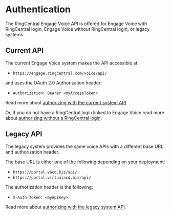 # Authentication

The RingCentral Engage Voice API is offered for Engage Voice with RingCentral login, Engage Voice without RingCentral login, or legacy systems.

## Current API

The current Engage Voice system makes the API accessible at:

* `https://engage.ringcentral.com/voice/api/`

and uses the OAuth 2.0 Authorization header:

* `Authorization: Bearer <myAccessToken>`

Read more about [authorizing with the current system API](auth-ringcentral).

Or, if you do not have a RingCentral login linked to Engage Voice read more about [authorizing without a RingCentral login](auth-engage.md).

## Legacy API

The legacy system provides the same voice APIs with a different base URL and authorization header.

The base URL is either one of the following depending on your deployment:

* `https://portal.vacd.biz/api/`
* `https://portal.virtualacd.biz/api/`

The authorization header is the following:

* `X-Auth-Token: <myApiKey>`

Read more about [authorizing with the legacy system API](auth-legacy).
